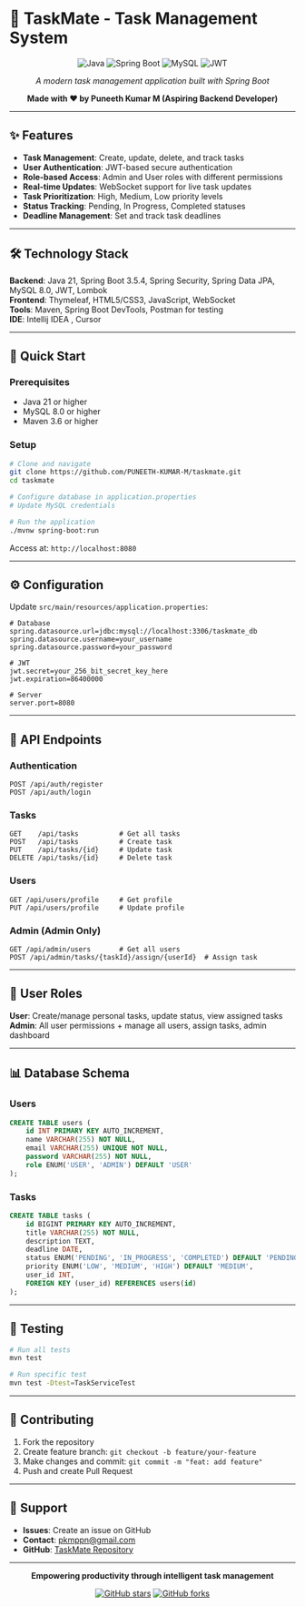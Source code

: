 # 🚀 TaskMate - Task Management System

<div align="center">

![Java](https://img.shields.io/badge/Java-21-orange?style=for-the-badge&logo=java)
![Spring Boot](https://img.shields.io/badge/Spring_Boot-3.5.4-green?style=for-the-badge&logo=spring-boot)
![MySQL](https://img.shields.io/badge/MySQL-8.0-blue?style=for-the-badge&logo=mysql)
![JWT](https://img.shields.io/badge/JWT-Authentication-yellow?style=for-the-badge)

*A modern task management application built with Spring Boot*

**Made with ❤️ by Puneeth Kumar M (Aspiring Backend Developer)**

</div>

---

## ✨ Features

- **Task Management**: Create, update, delete, and track tasks
- **User Authentication**: JWT-based secure authentication
- **Role-based Access**: Admin and User roles with different permissions
- **Real-time Updates**: WebSocket support for live task updates
- **Task Prioritization**: High, Medium, Low priority levels
- **Status Tracking**: Pending, In Progress, Completed statuses
- **Deadline Management**: Set and track task deadlines

---

## 🛠️ Technology Stack

**Backend**: Java 21, Spring Boot 3.5.4, Spring Security, Spring Data JPA, MySQL 8.0, JWT, Lombok <br>
**Frontend**: Thymeleaf, HTML5/CSS3, JavaScript, WebSocket <br>
**Tools**: Maven, Spring Boot DevTools, Postman for testing <br>
**IDE**: Intellij IDEA , Cursor

---

## 🚀 Quick Start

### Prerequisites
- Java 21 or higher
- MySQL 8.0 or higher
- Maven 3.6 or higher

### Setup
```bash
# Clone and navigate
git clone https://github.com/PUNEETH-KUMAR-M/taskmate.git
cd taskmate

# Configure database in application.properties
# Update MySQL credentials

# Run the application
./mvnw spring-boot:run
```

Access at: `http://localhost:8080`

---

## ⚙️ Configuration

Update `src/main/resources/application.properties`:

```properties
# Database
spring.datasource.url=jdbc:mysql://localhost:3306/taskmate_db
spring.datasource.username=your_username
spring.datasource.password=your_password

# JWT
jwt.secret=your_256_bit_secret_key_here
jwt.expiration=86400000

# Server
server.port=8080
```

---

## 🔧 API Endpoints

### Authentication
```http
POST /api/auth/register
POST /api/auth/login
```

### Tasks
```http
GET    /api/tasks          # Get all tasks
POST   /api/tasks          # Create task
PUT    /api/tasks/{id}     # Update task
DELETE /api/tasks/{id}     # Delete task
```

### Users
```http
GET /api/users/profile     # Get profile
PUT /api/users/profile     # Update profile
```

### Admin (Admin Only)
```http
GET /api/admin/users       # Get all users
POST /api/admin/tasks/{taskId}/assign/{userId}  # Assign task
```

---

## 👥 User Roles

**User**: Create/manage personal tasks, update status, view assigned tasks
**Admin**: All user permissions + manage all users, assign tasks, admin dashboard

---

## 📊 Database Schema

### Users
```sql
CREATE TABLE users (
    id INT PRIMARY KEY AUTO_INCREMENT,
    name VARCHAR(255) NOT NULL,
    email VARCHAR(255) UNIQUE NOT NULL,
    password VARCHAR(255) NOT NULL,
    role ENUM('USER', 'ADMIN') DEFAULT 'USER'
);
```

### Tasks
```sql
CREATE TABLE tasks (
    id BIGINT PRIMARY KEY AUTO_INCREMENT,
    title VARCHAR(255) NOT NULL,
    description TEXT,
    deadline DATE,
    status ENUM('PENDING', 'IN_PROGRESS', 'COMPLETED') DEFAULT 'PENDING',
    priority ENUM('LOW', 'MEDIUM', 'HIGH') DEFAULT 'MEDIUM',
    user_id INT,
    FOREIGN KEY (user_id) REFERENCES users(id)
);
```

---

## 🧪 Testing

```bash
# Run all tests
mvn test

# Run specific test
mvn test -Dtest=TaskServiceTest
```

---

## 📝 Contributing

1. Fork the repository
2. Create feature branch: `git checkout -b feature/your-feature`
3. Make changes and commit: `git commit -m "feat: add feature"`
4. Push and create Pull Request

---

## 🤝 Support

- **Issues**: Create an issue on GitHub
- **Contact**: pkmppn@gmail.com
- **GitHub**: [TaskMate Repository](https://github.com/PUNEETH-KUMAR-M/taskmate)

---

<div align="center">

**Empowering productivity through intelligent task management**

[![GitHub stars](https://img.shields.io/github/stars/PUNEETH-KUMAR-M/taskmate?style=social)](https://github.com/PUNEETH-KUMAR-M/taskmate)
[![GitHub forks](https://img.shields.io/github/forks/PUNEETH-KUMAR-M/taskmate?style=social)](https://github.com/PUNEETH-KUMAR-M/taskmate)

</div> 
